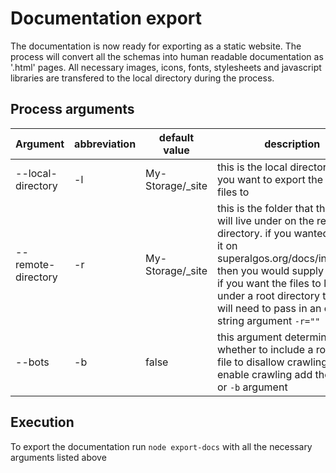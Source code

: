 # Documentation export

The documentation is now ready for exporting as a static website. The process will convert all the schemas into human readable documentation as '.html' pages. All necessary images, icons, fonts, stylesheets and javascript libraries are transfered to the local directory during the process.

## Process arguments

Argument | abbreviation | default value | description 
---|---|---|--
--local-directory | -l | My-Storage/_site | this is the local directory that you want to export the static files to
--remote-directory | -r | My-Storage/_site | this is the folder that the files will live under on the remote directory. if you wanted to host it on superalgos.org/docs/index.html then you would supply `-r=docs` if you want the files to live under a root directory then you will need to pass in an empty string argument `-r=""`
--bots | -b | false | this argument determines whether to include a robots.txt file to disallow crawling. To enable crawling add the `--bots` or `-b` argument

## Execution

To export the documentation run `node export-docs` with all the necessary arguments listed above
